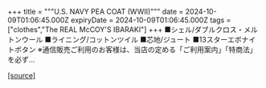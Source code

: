 +++
title = """U.S. NAVY PEA COAT (WWII)"""
date = 2024-10-09T01:06:45.000Z
expiryDate = 2024-10-09T01:06:45.000Z
tags = ["clothes","The REAL McCOY'S IBARAKI"]
+++
■シェル/ダブルクロス・メルトンウール ■ライニング/コットンツイル ■芯地/ジュート ■13スターエボナイトボタン ※通信販売ご利用のお客様は、当店の定める「ご利用案内」「特商法」を必ず...

[[source]](https://the-realmccoys.ocnk.net/product/949)
